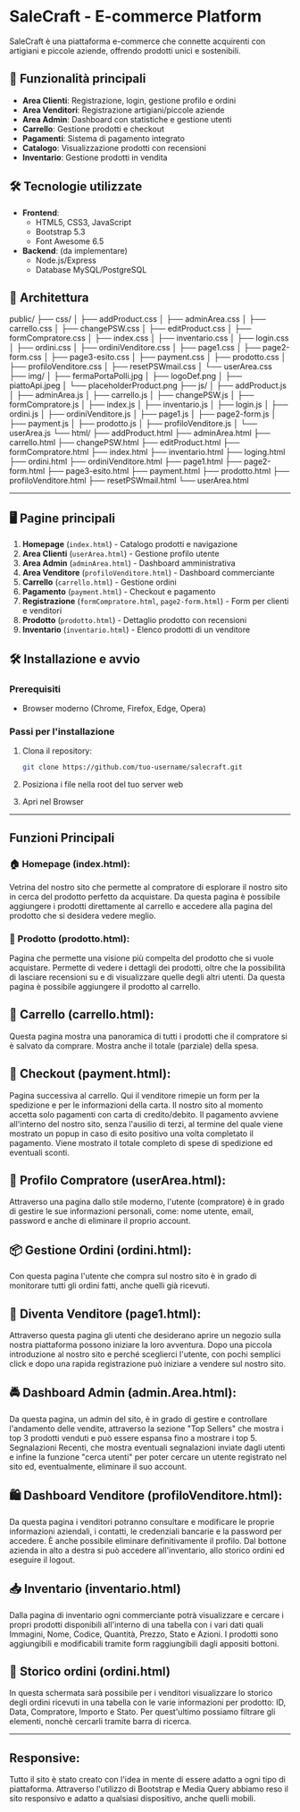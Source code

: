 # SaleCraft - E-commerce Platform

SaleCraft è una piattaforma e-commerce che connette acquirenti con artigiani e piccole aziende, offrendo prodotti unici e sostenibili.

## 🚀 Funzionalità principali

- **Area Clienti**: Registrazione, login, gestione profilo e ordini
- **Area Venditori**: Registrazione artigiani/piccole aziende
- **Area Admin**: Dashboard con statistiche e gestione utenti
- **Carrello**: Gestione prodotti e checkout
- **Pagamenti**: Sistema di pagamento integrato
- **Catalogo**: Visualizzazione prodotti con recensioni
- **Inventario**: Gestione prodotti in vendita

## 🛠 Tecnologie utilizzate

- **Frontend**:
  - HTML5, CSS3, JavaScript
  - Bootstrap 5.3
  - Font Awesome 6.5
- **Backend**: (da implementare)
  - Node.js/Express
  - Database MySQL/PostgreSQL

## 📁 Architettura

public/
├── css/
│ ├── addProduct.css
│ ├── adminArea.css
│ ├── carrello.css
│ ├── changePSW.css
│ ├── editProduct.css
│ ├── formCompratore.css
│ ├── index.css
│ ├── inventario.css
│ ├── login.css
│ ├── ordini.css
│ ├── ordiniVenditore.css
│ ├── page1.css
│ ├── page2-form.css
│ ├── page3-esito.css
│ ├── payment.css
│ ├── prodotto.css
│ ├── profiloVenditore.css
│ ├── resetPSWmail.css
│ └── userArea.css
├── img/
│ ├── fermaPortaPolli.jpg
│ ├── logoDef.png
│ ├── piattoApi.jpeg
│ └── placeholderProduct.png
├── js/
│ ├── addProduct.js
│ ├── adminArea.js
│ ├── carrello.js
│ ├── changePSW.js
│ ├── formCompratore.js
│ ├── index.js
│ ├── inventario.js
│ ├── login.js
│ ├── ordini.js
│ ├── ordiniVenditore.js
│ ├── page1.js
│ ├── page2-form.js
│ ├── payment.js
│ ├── prodotto.js
│ ├── profiloVenditore.js
│ └── userArea.js
└── html/
├── addProduct.html
├── adminArea.html
├── carrello.html
├── changePSW.html
├── editProduct.html
├── formCompratore.html
├── index.html
├── inventario.html
├── loging.html
├── ordini.html
├── ordiniVenditore.html
├── page1.html
├── page2-form.html
├── page3-esito.html
├── payment.html
├── prodotto.html
├── profiloVenditore.html
├── resetPSWmail.html
└── userArea.html

---

## 🖥 Pagine principali

1. **Homepage** (`index.html`) - Catalogo prodotti e navigazione
2. **Area Clienti** (`userArea.html`) - Gestione profilo utente
3. **Area Admin** (`adminArea.html`) - Dashboard amministrativa
4. **Area Venditore** (`profiloVenditore.html`) - Dashboard commerciante
5. **Carrello** (`carrello.html`) - Gestione ordini
6. **Pagamento** (`payment.html`) - Checkout e pagamento
7. **Registrazione** (`formCompratore.html`, `page2-form.html`) - Form per clienti e venditori
8. **Prodotto** (`prodotto.html`) - Dettaglio prodotto con recensioni
9. **Inventario** (`inventario.html`) - Elenco prodotti di un venditore

## 🛠 Installazione e avvio

### Prerequisiti

- Browser moderno (Chrome, Firefox, Edge, Opera)

### Passi per l'installazione

1. Clona il repository:

   ```bash
   git clone https://github.com/tuo-username/salecraft.git

   ```

2. Posiziona i file nella root del tuo server web
3. Apri nel Browser

---

## Funzioni Principali

### 🏠 Homepage (index.html):

Vetrina del nostro sito che permette al compratore di esplorare il nostro sito in cerca del prodotto perfetto da acquistare.
Da questa pagina è possibile aggiungere i prodotti direttamente al carrello e accedere alla pagina del prodotto che si desidera vedere meglio.

### 🔎 Prodotto (prodotto.html):

Pagina che permette una visione più compelta del prodotto che si vuole acquistare. Permette di vedere i dettagli dei prodotti, oltre che la possibilità di lasciare recensioni su e di visualizzare quelle degli altri utenti. Da questa pagina è possibile aggiungere il prodotto al carrello.

## 🛒 Carrello (carrello.html):

Questa pagina mostra una panoramica di tutti i prodotti che il compratore si è salvato da comprare. Mostra anche il totale (parziale) della spesa.

## 💸 Checkout (payment.html):

Pagina successiva al carrello. Qui il venditore rimepie un form per la spedizione e per le informazioni della carta. Il nostro sito al momento accetta solo pagamenti con carta di credito/debito. Il pagamento avviene all'interno del nostro sito, senza l'ausilio di terzi, al termine del quale viene mostrato un popup in caso di esito positivo una volta completato il pagamento.
Viene mostrato il totale completo di spese di spedizione ed eventuali sconti.

## 👤 Profilo Compratore (userArea.html):

Attraverso una pagina dallo stile moderno, l'utente (compratore) è in grado di gestire le sue informazioni personali, come: nome utente, email, password e anche di eliminare il proprio account.

## 📦 Gestione Ordini (ordini.html):

Con questa pagina l'utente che compra sul nostro sito è in grado di monitorare tutti gli ordini fatti, anche quelli già ricevuti.

## 💼 Diventa Venditore (page1.html):

Attraverso questa pagina gli utenti che desiderano aprire un negozio sulla nostra piattaforma possono iniziare la loro avventura.
Dopo una piccola introduzione al nostro sito e perché sceglierci l'utente, con pochi semplici click e dopo una rapida registrazione può iniziare a vendere sul nostro sito.

## 🚔 Dashboard Admin (admin.Area.html):

Da questa pagina, un admin del sito, è in grado di gestire e controllare l'andamento delle vendite, attraverso la sezione "Top Sellers" che mostra i top 3 prodotti venduti e può essere espansa fino a mostrare i top 5.
Segnalazioni Recenti, che mostra eventuali segnalazioni inviate dagli utenti e infine la funzione "cerca utenti" per poter cercare un utente registrato nel sito ed, eventualmente, eliminare il suo account.

## 🛍️ Dashboard Venditore (profiloVenditore.html):

Da questa pagina i venditori potranno consultare e modificare le proprie informazioni aziendali, i contatti, le credenziali bancarie e la password per accedere. È anche possibile eliminare definitivamente il profilo.
Dal bottone azienda in alto a destra si può accedere all'inventario, allo storico ordini ed eseguire il logout.

## 📥 Inventario (inventario.html)

Dalla pagina di inventario ogni commerciante potrà visualizzare e cercare i propri prodotti disponibili all'interno di una tabella con i vari dati quali Immagini, Nome, Codice, Quantità, Prezzo, Stato e Azioni.
I prodotti sono aggiungibili e modificabili tramite form raggiungibili dagli appositi bottoni.

## 🧾 Storico ordini (ordini.html)

In questa schermata sarà possibile per i venditori visualizzare lo storico degli ordini ricevuti in una tabella con le varie informazioni per prodotto: ID, Data, Compratore, Importo e Stato. Per quest'ultimo possiamo filtrare gli elementi, nonchè cercarli tramite barra di ricerca.

---

## Responsive:

Tutto il sito è stato creato con l'idea in mente di essere adatto a ogni tipo di piattaforma.
Attraverso l'utilizzo di Bootstrap e Media Query abbiamo reso il sito responsivo e adatto a qualsiasi dispositivo, anche quelli mobili.
